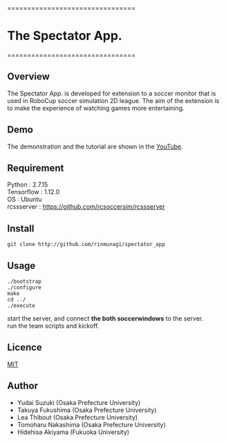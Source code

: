 ================================

#  __The Spectator App.__

================================

## Overview  
The Spectator App. is developed for extension to a soccer monitor that is used in RoboCup soccer simulation 2D league. 
The aim of the extension is to make the experience of watching games more entertaining. 

## Demo
The demonstration and the tutorial are shown in the [YouTube](https://youtu.be/XFsRj6JVx_E).

## Requirement
Python : 2.7.15  
Tensorflow : 1.12.0  
OS : Ubuntu  
rcssserver : https://github.com/rcsoccersim/rcssserver

## Install
```
git clone http://github.com/rinmunagi/spectator_app
```
## Usage
```cd ./soccerwindow  
./bootstrap  
./configure 
make  
cd ../  
./execute  
```
start the server, and connect **the both soccerwindows** to the server.  
run the team scripts and kickoff.  

## Licence
[MIT](https://github.com/rinmunagi/spectator_app/blob/master/LICENSE)


## Author
- Yudai Suzuki (Osaka Prefecture University)  
- Takuya Fukushima (Osaka Prefecture University)  
- Lea Thibout (Osaka Prefecture University)  
- Tomoharu Nakashima (Osaka Prefecture University)  
- Hidehisa Akiyama (Fukuoka University)  

